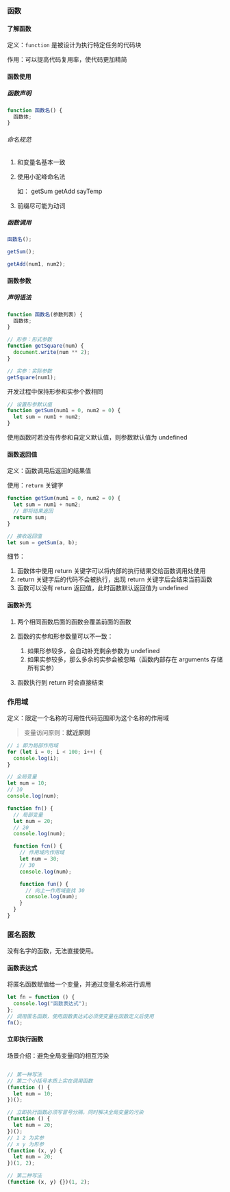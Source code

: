 ### 函数

#### 了解函数

定义：`function` 是被设计为执行特定任务的代码块

作用：可以提高代码复用率，使代码更加精简

#### 函数使用

##### 函数声明

```js
function 函数名() {
  函数体;
}
```

###### 命名规范

1. 和变量名基本一致
2. 使用小驼峰命名法

   如： getSum getAdd sayTemp

3. 前缀尽可能为动词

##### 函数调用

```js
函数名();

getSum();

getAdd(num1, num2);
```

#### 函数参数

##### 声明语法

```js
function 函数名(参数列表) {
  函数体;
}

// 形参：形式参数
function getSquare(num) {
  document.write(num ** 2);
}

// 实参：实际参数
getSquare(num1);
```

开发过程中保持形参和实参个数相同

```js
// 设置形参默认值
function getSum(num1 = 0, num2 = 0) {
  let sum = num1 + num2;
}
```

使用函数时若没有传参和自定义默认值，则参数默认值为 undefined

#### 函数返回值

定义：函数调用后返回的结果值

使用：`return` 关键字

```js
function getSum(num1 = 0, num2 = 0) {
  let sum = num1 + num2;
  // 即将结果返回
  return sum;
}

// 接收返回值
let sum = getSum(a, b);
```

细节：

1. 函数体中使用 return 关键字可以将内部的执行结果交给函数调用处使用
2. return 关键字后的代码不会被执行，出现 return 关键字后会结束当前函数
3. 函数可以没有 return 返回值，此时函数默认返回值为 undefined

#### 函数补充

1. 两个相同函数后面的函数会覆盖前面的函数
2. 函数的实参和形参数量可以不一致：

   1. 如果形参较多，会自动补充剩余参数为 undefined
   2. 如果实参较多，那么多余的实参会被忽略（函数内部存在 arguments 存储所有实参）

3. 函数执行到 return 时会直接结束

### 作用域

定义：限定一个名称的可用性代码范围即为这个名称的作用域

> 变量访问原则：**就近原则**

```js
// i 即为局部作用域
for (let i = 0; i < 100; i++) {
  console.log(i);
}

// 全局变量
let num = 10;
// 10
console.log(num);

function fn() {
  // 局部变量
  let num = 20;
  // 20
  console.log(num);

  function fcn() {
    // 作用域内作用域
    let num = 30;
    // 30
    console.log(num);

    function fun() {
      // 向上一作用域查找 30
      console.log(num);
    }
  }
}
```

### 匿名函数

没有名字的函数，无法直接使用。

#### 函数表达式

将匿名函数赋值给一个变量，并通过变量名称进行调用

```js
let fn = function () {
  console.log("函数表达式");
};
// 调用匿名函数，使用函数表达式必须使变量在函数定义后使用
fn();
```

#### 立即执行函数

场景介绍：避免全局变量间的相互污染

```js

```

```js
// 第一种写法
// 第二个小括号本质上实在调用函数
(function () {
  let num = 10;
})();

// 立即执行函数必须写冒号分隔，同时解决全局变量的污染
(function () {
  let num = 20;
})();
// 1 2 为实参
// x y 为形参
(function (x, y) {
  let num = 20;
})(1, 2);

// 第二种写法
(function (x, y) {})(1, 2);
```
